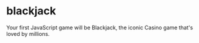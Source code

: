 # blackjack
Your first JavaScript game will be Blackjack, the iconic Casino game that's loved by millions.
